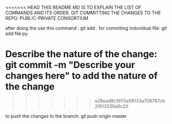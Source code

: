 <<<<<<< HEAD
THIS README.MD IS TO EXPLAIN THE LIST OF COMMANDS AND ITS ORDER.
GIT COMMITTING THE CHANGES TO THE REPO: PUBLIC-PRIVATE CONSORTIUM

after doing the use this command : git add . 
            for commiting induvidual file: git add file.py

Describe the nature of the change: git commit -m "Describe your changes here"
            to add the nature of the change 
=======
>>>>>>> a28ead8c5f03a58133a708787cb2f813339a6c20

to push the changes to the branch: git push origin master
